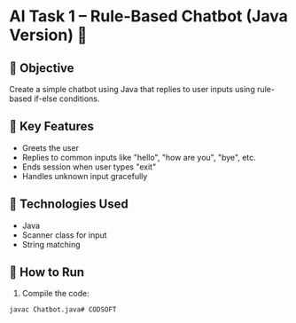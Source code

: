 # AI Task 1 – Rule-Based Chatbot (Java Version) 🤖

## 🔹 Objective
Create a simple chatbot using Java that replies to user inputs using rule-based if-else conditions.

## 🔹 Key Features
- Greets the user
- Replies to common inputs like "hello", "how are you", "bye", etc.
- Ends session when user types "exit"
- Handles unknown input gracefully

## 🔹 Technologies Used
- Java
- Scanner class for input
- String matching

## 🔹 How to Run
1. Compile the code:
```bash
javac Chatbot.java# CODSOFT
